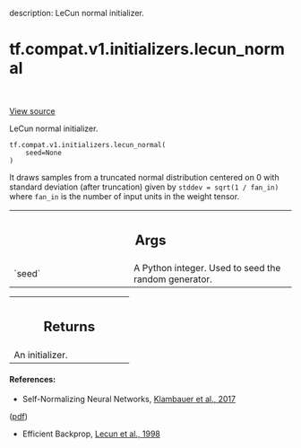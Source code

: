 description: LeCun normal initializer.

<div itemscope itemtype="http://developers.google.com/ReferenceObject">
<meta itemprop="name" content="tf.compat.v1.initializers.lecun_normal" />
<meta itemprop="path" content="Stable" />
</div>

# tf.compat.v1.initializers.lecun_normal

<!-- Insert buttons and diff -->

<table class="tfo-notebook-buttons tfo-api nocontent" align="left">

</table>

<a target="_blank" class="external" href="/code/stable/tensorflow/python/ops/init_ops.py">View source</a>



LeCun normal initializer.

<pre class="devsite-click-to-copy prettyprint lang-py tfo-signature-link">
<code>tf.compat.v1.initializers.lecun_normal(
    seed=None
)
</code></pre>



<!-- Placeholder for "Used in" -->

It draws samples from a truncated normal distribution centered on 0
with standard deviation (after truncation) given by
`stddev = sqrt(1 / fan_in)` where `fan_in` is the number of
input units in the weight tensor.

<!-- Tabular view -->
 <table class="responsive fixed orange">
<colgroup><col width="214px"><col></colgroup>
<tr><th colspan="2"><h2 class="add-link">Args</h2></th></tr>

<tr>
<td>
`seed`
</td>
<td>
A Python integer. Used to seed the random generator.
</td>
</tr>
</table>



<!-- Tabular view -->
 <table class="responsive fixed orange">
<colgroup><col width="214px"><col></colgroup>
<tr><th colspan="2"><h2 class="add-link">Returns</h2></th></tr>
<tr class="alt">
<td colspan="2">
An initializer.
</td>
</tr>

</table>



#### References:

- Self-Normalizing Neural Networks,
[Klambauer et al.,
2017](https://papers.nips.cc/paper/6698-self-normalizing-neural-networks)

([pdf](https://papers.nips.cc/paper/6698-self-normalizing-neural-networks.pdf))
- Efficient Backprop,
[Lecun et al., 1998](http://yann.lecun.com/exdb/publis/pdf/lecun-98b.pdf)
